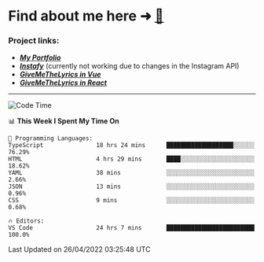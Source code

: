 # Find about me here ➜ [🧑](https://pauabella.dev)

### Project links:
- ***[My Portfolio](https://pauabella.dev)***
- ***[Instafy](https://instafy.me)*** (currently not working due to changes in the Instagram API)
- ***[GiveMeTheLyrics in Vue](https://lyrics.pauabella.dev)***
- ***[GiveMeTheLyrics in React](https://pauabella.dev/GiveMeTheLyrics)***

---
<!--START_SECTION:waka-->
![Code Time](http://img.shields.io/badge/Code%20Time-978%20hrs%2026%20mins-blue)

📊 **This Week I Spent My Time On** 

```text
💬 Programming Languages: 
TypeScript               18 hrs 24 mins      ███████████████████░░░░░░   76.29% 
HTML                     4 hrs 29 mins       ████░░░░░░░░░░░░░░░░░░░░░   18.62% 
YAML                     38 mins             ░░░░░░░░░░░░░░░░░░░░░░░░░   2.66% 
JSON                     13 mins             ░░░░░░░░░░░░░░░░░░░░░░░░░   0.96% 
CSS                      9 mins              ░░░░░░░░░░░░░░░░░░░░░░░░░   0.68%

🔥 Editors: 
VS Code                  24 hrs 7 mins       █████████████████████████   100.0%

```


 Last Updated on 26/04/2022 03:25:48 UTC
<!--END_SECTION:waka-->
